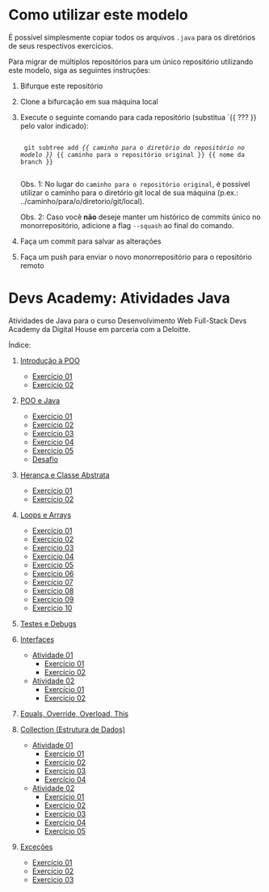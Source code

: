 # Como utilizar este modelo

É possível simplesmente copiar todos os arquivos `.java` para os diretórios de seus respectivos exercícios.

Para migrar de múltiplos repositórios para um único repositório utilizando este modelo, siga as seguintes instruções:

1. Bifurque este repositório

2. Clone a bifurcação em sua máquina local

3. Execute o seguinte comando para cada repositório (substitua `{{ ??? }} pelo valor indicado):
    <pre><code>
    git subtree add <i>{{ caminho para o diretório do repositório no modelo }}</i> {{ caminho para o repositório original }} {{ nome da branch }}
    </code></pre>

    Obs. 1: No lugar do `caminho para o repositório original`, é possível utilizar o caminho para o diretório git local de sua máquina (p.ex.: ../caminho/para/o/diretorio/git/local).

    Obs. 2: Caso você **não** deseje manter um histórico de commits único no monorrepositório, adicione a flag `--squash` ao final do comando.

4. Faça um commit para salvar as alterações

5. Faça um push para enviar o novo monorrepositório para o repositório remoto

# Devs Academy: Atividades Java
Atividades de Java para o curso Desenvolvimento Web Full-Stack Devs Academy da Digital House em parceria com a Deloitte.

Índice:

1. [Introdução à POO](src/_01_introducao_a_poo)
    - [Exercício 01](src/_01_introducao_a_poo/exercicio_01)
    - [Exercício 02](src/_01_introducao_a_poo/exercicio_02)

2. [POO e Java](rc/_02_poo_e_java)
    - [Exercício 01](src/_02_poo_e_java/exercicio_01)
    - [Exercício 02](/src/_02_poo_e_java/exercicio_02)
    - [Exercício 03](src/_02_poo_e_java/exercicio_03)
    - [Exercício 04](src/_02_poo_e_java/exercicio_04)
    - [Exercício 05](src/_02_poo_e_java/exercicio_05)
    - [Desafio](src/_02_poo_e_java/desafio)

3. [Herança e Classe Abstrata](src/_03_heranca_e_classe_abstrata)
    - [Exercício 01](src/_03_heranca_e_classe_abstrata/exercicio_01)
    - [Exercício 02](src/_03_heranca_e_classe_abstrata/exercicio_02)

4. [Loops e Arrays](src/_04_loops_e_arrays)
    - [Exercício 01](src/_04_loops_e_arrays/exercicio_01)
    - [Exercício 02](src/_04_loops_e_arrays/exercicio_02)
    - [Exercício 03](src/_04_loops_e_arrays/exercicio_03)
    - [Exercício 04](src/_04_loops_e_arrays/exercicio_04)
    - [Exercício 05](/src/_04_loops_e_arrays/exercicio_05)
    - [Exercício 06](src/_04_loops_e_arrays/exercicio_06)
    - [Exercício 07](src/_04_loops_e_arrays/exercicio_07)
    - [Exercício 08](src/_04_loops_e_arrays/exercicio_08)
    - [Exercício 09](src/_04_loops_e_arrays/exercicio_09)
    - [Exercício 10](src/_04_loops_e_arrays/exercicio_10)

5. [Testes e Debugs](src/_05_testes_e_debugs)

6. [Interfaces](src/_06_interfaces)
    - [Atividade 01](src/_06_interfaces/atividade_01)
      - [Exercício 01](src/_06_interfaces/atividade_01/exercicio_01)
      - [Exercício 02](src/_06_interfaces/atividade_01/exercicio_02)
    - [Atividade 02](src/_06_interfaces/atividade_02)
      - [Exercício 01](src/_06_interfaces/atividade_02/exercicio_01)
      - [Exercício 02](src/_06_interfaces/atividade_02/exercicio_02)

7. [Equals, Override, Overload, This](sc/_07_equals_override_overload_this)

8. [Collection (Estrutura de Dados)](src/_08_collection_estrutura_de_dados)
    - [Atividade 01](src/_08_collection_estrutura_de_dados/atividade_01)
      - [Exercício 01](src/_08_collection_estrutura_de_dados/atividade_01/exercicio_01)
      - [Exercício 02](src/_08_collection_estrutura_de_dados/atividade_01/exercicio_02)
      - [Exercício 03](src/_08_collection_estrutura_de_dados/atividade_01/exercicio_03)
      - [Exercício 04](src/_08_collection_estrutura_de_dados/atividade_01/exercicio_04)
    - [Atividade 02](src/_08_collection_estrutura_de_dados/atividade_02)
      - [Exercício 01](src/_08_collection_estrutura_de_dados/atividade_02/exercicio_01)
      - [Exercício 02](src/_08_collection_estrutura_de_dados/atividade_02/exercicio_02)
      - [Exercício 03](src/_08_collection_estrutura_de_dados/atividade_02/exercicio_03)
      - [Exercício 04](src/_08_collection_estrutura_de_dados/atividade_02/exercicio_04)
      - [Exercício 05](src/_08_collection_estrutura_de_dados/atividade_02/exercicio_05)
 
9. [Exceções](src/_09_excecoes)
    - [Exercício 01](src/_09_excecoes/exercicio_01)
    - [Exercício 02](src/_09_excecoes/exercicio_02)
    - [Exercício 03](src/_09_excecoes/exercicio_03)
